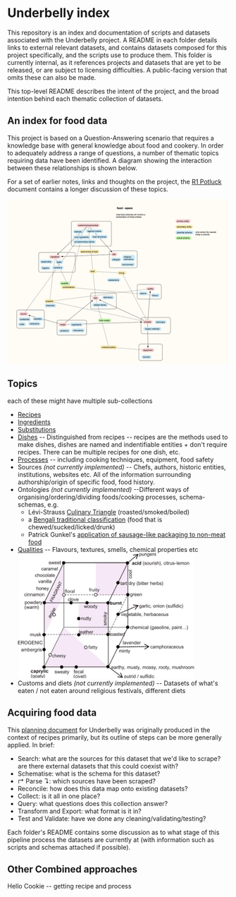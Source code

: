 # Underbelly index

This repository is an index and documentation of scripts and datasets associated with the Underbelly project. A README in each folder details links to external relevant datasets, and contains datasets composed for this project specifically, and the scripts use to produce them. This folder is currently internal, as it references projects and datasets that are yet to be released, or are subject to licensing difficulties. A public-facing version that omits these can also be made.

This top-level README describes the intent of the project, and the broad intention behind each thematic collection of datasets. 

## An index for food data

This project is based on a Question-Answering scenario that requires a knowledge base with general knowledge about food and cookery. In order to adequately address a range of questions, a number of thematic topics requiring data have been identified. A diagram showing the interaction between these relationships is shown below.

For a set of earlier notes, links and thoughts on the project, the [R1 Potluck](https://underlay.pubpub.org/pub/f34wfzv0/draft) document contains a longer discussion of these topics.

![](food-space.png)

## Topics
each of these might have multiple sub-collections

* [Recipes](./recipes)
* [Ingredients](./ingredients)
* [Substitutions](./substitutions)
* [Dishes](./dishes) -- Distinguished from recipes -- recipes are the methods used to make dishes, dishes are named and indentifiable entities + don't require recipes. There can be multiple recipes for one dish, etc.
* [Processes](./processes) -- including cooking techniques, equipment, food safety
* Sources *(not currently implemented)* -- Chefs, authors, historic entities, institutions, websites etc. All of the information surrounding authorship/origin of specific food, food history.
* Ontologies *(not currently implemented)* --Different ways of organising/ordering/dividing foods/cooking processes, schema-schemas, e.g.
	* Lévi-Strauss [Culinary Triangle](https://en.wikipedia.org/wiki/Culinary_triangle) (roasted/smoked/boiled)
	* a [Bengali traditional classification](https://www.sahapedia.org/our-food-their-food-historical-overview-of-the-bengali-platter) (food that is chewed/sucked/licked/drunk)
	* Patrick Gunkel's [application of sausage-like packaging to non-meat food](http://ideonomy.mit.edu/mapsandlists-set1/pic030.html)
* [Qualities](./quailities) -- Flavours, textures, smells, chemical properties etc
	<img src="./flavour-space.jpg" style="width:400px"/>
* Customs and diets *(not currently implemented)* -- Datasets of what's eaten / not eaten around religious festivals, different diets

## Acquiring food data

This [planning document](https://docs.google.com/document/d/19hgyiGOLv-phFP9_WSznHAlesQ1EAPeSjfLXYy489I8/edit#) for Underbelly was originally produced in the context of recipes primarily, but its outline of steps can be more generally applied. In brief:

* Search: what are the sources for this dataset that we'd like to scrape? are there external datasets that this could coexist with?
* Schematise: what is the schema for this dataset?
* ↱ Parse ↴: which sources have been scraped?
* Reconcile: how does this data map onto existing datasets?
* Collect: is it all in one place?
* Query: what questions does this collection answer?
* Transform and Export: what format is it in?
* Test and Validate: have we done any cleaning/validating/testing?

Each folder's README contains some discussion as to what stage of this pipeline process the datasets are currently at (with information such as scripts and schemas attached if possible).

## Other Combined approaches

Hello Cookie -- getting recipe and process

